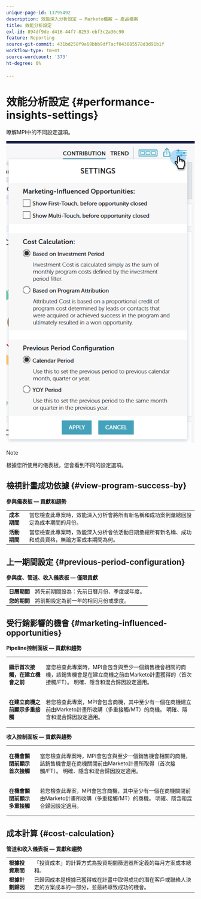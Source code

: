 ```yaml
---
unique-page-id: 13795492
description: 效能深入分析設定 — Marketo檔案 — 產品檔案
title: 效能分析設定
exl-id: 894df9de-d416-44f7-8253-ebf3c2a36c90
feature: Reporting
source-git-commit: 431bd258f9a68bbb9df7acf043085578d3d91b1f
workflow-type: tm+mt
source-wordcount: '373'
ht-degree: 0%

---
```


# 效能分析設定 {#performance-insights-settings}

瞭解MPI中的不同設定選項。

![](assets/1-3.png)

>[!NOTE]
>
>根據您所使用的儀表板，您會看到不同的設定選項。

## 檢視計畫成功依據 {#view-program-success-by}

**參與儀表板 — 貢獻和趨勢**

<table> 
 <tbody> 
  <tr> 
   <td><strong>成本期間</strong></td> 
   <td>當您檢查此專案時，效能深入分析會將所有新名稱和成功案例彙總回設定為成本期間的月份。</td> 
  </tr> 
  <tr> 
   <td><strong>活動期間</strong></td> 
   <td>當您檢查此專案時，效能深入分析會依活動日期彙總所有新名稱、成功和成員資格，無論方案成本期間為何。</td> 
  </tr> 
 </tbody> 
</table>

## 上一期間設定 {#previous-period-configuration}

**參與度、管道、收入儀表板 — 僅限貢獻**

<table> 
 <tbody> 
  <tr> 
   <td><strong>日曆期間</strong></td> 
   <td>將先前期間設為：先前日曆月份、季度或年度。</td> 
  </tr> 
  <tr> 
   <td><strong>您的期間</strong></td> 
   <td>將前期設定為前一年的相同月份或季度。</td> 
  </tr> 
 </tbody> 
</table>

## 受行銷影響的機會 {#marketing-influenced-opportunities}

**Pipeline控制面板 — 貢獻和趨勢**

<table> 
 <tbody> 
  <tr> 
   <td><strong>顯示首次接觸，在建立機會之前</strong></td> 
   <td><p>當您檢查此專案時，MPI會包含與至少一個銷售機會相關的商機，該銷售機會是在建立商機之前由Marketo計畫獲得的（首次接觸/FT）。 明確、隱含和混合歸因設定適用。</p></td> 
  </tr> 
  <tr> 
   <td><strong>在建立商機之前顯示多重接觸</strong></td> 
   <td><p>若您檢查此專案，MPI會包含商機，其中至少有一個在商機建立前由Marketo計畫所收購（多重接觸/MT）的商機。 明確、隱含和混合歸因設定適用。</p></td> 
  </tr> 
 </tbody> 
</table>

**收入控制面板 — 貢獻與趨勢**

<table> 
 <tbody> 
  <tr> 
   <td><strong>在機會關閉前顯示首次接觸</strong></td> 
   <td><p>當您檢查此專案時，MPI會包含與至少一個銷售機會相關的商機，該銷售機會是在商機關閉前由Marketo計畫所取得（首次接觸/FT）。 明確、隱含和混合歸因設定適用。</p></td> 
  </tr> 
  <tr> 
   <td><strong>在機會關閉前顯示多重接觸</strong></td> 
   <td><p>若您檢查此專案，MPI會包含商機，其中至少有一個在商機關閉前由Marketo計畫所收購（多重接觸/MT）的商機。 明確、隱含和混合歸因設定適用。</p></td> 
  </tr> 
 </tbody> 
</table>

## 成本計算 {#cost-calculation}

**管道和收入儀表板 — 貢獻和趨勢**

<table> 
 <tbody> 
  <tr> 
   <td><strong>根據投資期間</strong></td> 
   <td>「投資成本」的計算方式為投資期間篩選器所定義的每月方案成本總和。</td> 
  </tr> 
  <tr> 
   <td><strong>根據計劃歸因</strong></td> 
   <td>已歸因成本是根據已獲得或在計畫中取得成功的潛在客戶或聯絡人決定的方案成本的一部分，並最終導致成功的機會。</td> 
  </tr> 
 </tbody> 
</table>
